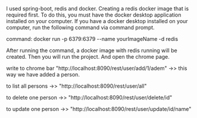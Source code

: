 I used spring-boot, redis and docker.
Creating a redis docker image that is required first. To do this, you must have the docker desktop application installed on your computer. 
If you have a docker desktop installed on your computer, run the following command via command prompt.

command: docker run -p 6379:6379 --name yourImageName -d redis

After running the command, a docker image with redis running will be created. Then you will run the project. And open the chrome page.

write to chrome bar "http://localhost:8090/rest/user/add/1/adem" ->> this way we have added a person.

to list all persons   ->> "http://localhost:8090/rest/user/all" 

to delete one person  ->> "http://localhost:8090/rest/user/delete/id" 

to update one person  ->> "http://localhost:8090/rest/user/update/id/name" 
